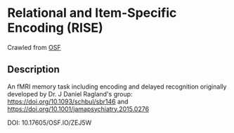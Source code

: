 # Relational and Item-Specific Encoding (RISE)

Crawled from [OSF](https://osf.io/zej5w/)

## Description

An fMRI memory task including encoding and delayed recognition originally developed by Dr. J Daniel Ragland's group: https://doi.org/10.1093/schbul/sbr146 and https://doi.org/10.1001/jamapsychiatry.2015.0276

DOI: 10.17605/OSF.IO/ZEJ5W